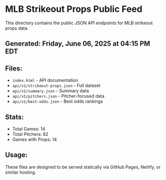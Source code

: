 # MLB Strikeout Props Public Feed

This directory contains the public JSON API endpoints for MLB strikeout props data.

## Generated: Friday, June 06, 2025 at 04:15 PM EDT

## Files:
- `index.html` - API documentation
- `api/v1/strikeout-props.json` - Full dataset
- `api/v1/summary.json` - Summary data
- `api/v1/pitchers.json` - Pitcher-focused data  
- `api/v1/best-odds.json` - Best odds rankings

## Stats:
- Total Games: 14
- Total Pitchers: 82
- Games with Props: 14

## Usage:
These files are designed to be served statically via GitHub Pages, Netlify, or similar hosting.
